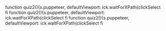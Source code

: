function quiz2(){s.puppeteer, defaultViewport:
ick.waitForXPath(clickSelect
fi
function quiz2(){s.puppeteer, defaultViewport:
ick.waitForXPath(clickSelect
fi
function quiz2(){s.puppeteer, defaultViewport:
ick.waitForXPath(clickSelect
fi
